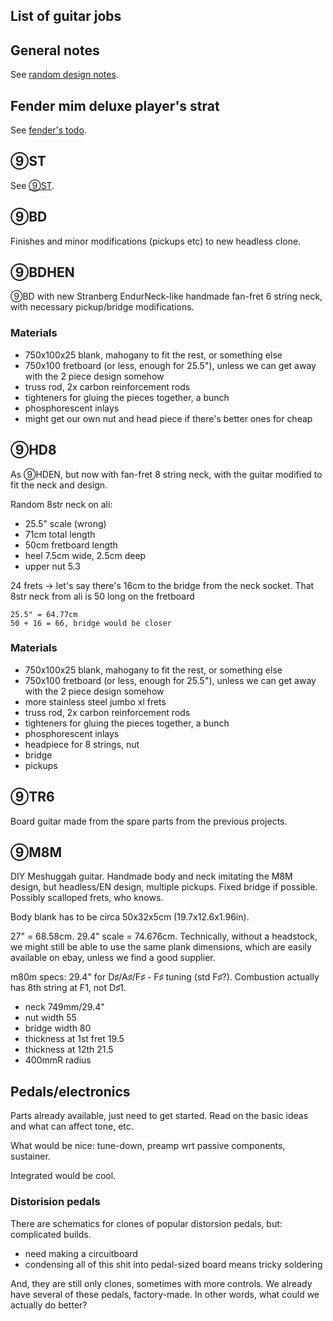 ## List of guitar jobs

## General notes
See [random design notes](design).


## Fender mim deluxe player's strat
See [fender's todo](fender).


## ⑨ST
See [⑨ST](⑨ST).


## ⑨BD
Finishes and minor modifications (pickups etc) to new headless clone.


## ⑨BDHEN
⑨BD with new Stranberg EndurNeck-like handmade
fan-fret 6 string neck,
with necessary pickup/bridge modifications.

### Materials
- 750x100x25 blank, mahogany to fit the rest, or something else
- 750x100 fretboard (or less, enough for 25.5"),
unless we can get away with the 2 piece design somehow
- truss rod, 2x carbon reinforcement rods
- tighteners for gluing the pieces together, a bunch
- phosphorescent inlays
- might get our own nut and head piece if there's better ones for cheap


## ⑨HD8
As ⑨HDEN, but now with fan-fret 8 string neck,
with the guitar modified to fit the neck and design.

Random 8str neck on ali:
- 25.5" scale (wrong)
- 71cm total length
- 50cm fretboard length
- heel 7.5cm wide, 2.5cm deep
- upper nut 5.3

24 frets → let's say there's 16cm to the bridge from the neck socket.
That 8str neck from ali is 50 long on the fretboard

	25.5" = 64.77cm
	50 + 16 = 66, bridge would be closer


### Materials
- 750x100x25 blank, mahogany to fit the rest, or something else
- 750x100 fretboard (or less, enough for 25.5"),
unless we can get away with the 2 piece design somehow
- more stainless steel jumbo xl frets
- truss rod, 2x carbon reinforcement rods
- tighteners for gluing the pieces together, a bunch
- phosphorescent inlays
- headpiece for 8 strings, nut
- bridge
- pickups


## ⑨TR6
Board guitar made from the spare parts from the previous projects.


## ⑨M8M
DIY Meshuggah guitar.
Handmade body and neck imitating the M8M design,
but headless/EN design, multiple pickups.
Fixed bridge if possible.
Possibly scalloped frets, who knows.

Body blank has to be circa 50x32x5cm (19.7x12.6x1.96in).

27" = 68.58cm.
29.4" scale = 74.676cm.
Technically, without a headstock,
we might still be able to use the same plank dimensions,
which are easily available on ebay,
unless we find a good supplier.

m80m specs: 29.4" for D♯/A♯/F♯ - F♯ tuning (std F♯?).
Combustion actually has 8th string at F1, not D♯1.

- neck 749mm/29.4"
- nut width 55
- bridge width 80
- thickness at 1st fret 19.5
- thickness at 12th 21.5
- 400mmR radius


## Pedals/electronics

Parts already available, just need to get started.
Read on the basic ideas and what can affect tone, etc.

What would be nice:
tune-down,
preamp wrt passive components,
sustainer.

Integrated would be cool.

### Distorision pedals
There are schematics for clones of popular distorsion pedals,
but: complicated builds.

- need making a circuitboard
- condensing all of this shit into pedal-sized board
means tricky soldering

And, they are still only clones, sometimes with more controls.
We already have several of these pedals, factory-made.
In other words, what could we actually do better?
